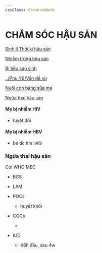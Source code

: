 ```yaml
---
cssClass: clean-embeds
---
```

# CHĂM SÓC HẬU SẢN  
[Sinh lí Thời kì hậu sản](./Sinh%20l%C3%AD%20Th%E1%BB%9Di%20k%C3%AC%20h%E1%BA%ADu%20s%E1%BA%A3n.md)  
[Nhiễm trùng hậu sản](Nhi%C3%AA%CC%83m%20tru%CC%80ng%20h%C3%A2%CC%A3u%20sa%CC%89n.md)  
[Bí tiểu sau sinh](./B%C3%AD%20ti%E1%BB%83u%20sau%20sinh.md)  
[../Phu Y6/Vấn đề vú](../Phu%20Y6/V%E1%BA%A5n%20%C4%91%E1%BB%81%20v%C3%BA.md)  
[Nuôi con bằng sữa mẹ](./Nu%C3%B4i%20con%20b%E1%BA%B1ng%20s%E1%BB%AFa%20m%E1%BA%B9.md)  
[Ngừa thai hậu sản](Ng%C6%B0%CC%80a%20thai%20h%C3%A2%CC%A3u%20sa%CC%89n.md)  
  
#### Mẹ bị nhiễm HIV  
- tuyệt đối  
#### Mẹ bị nhiễm HBV  
- bé đc tim IvIG  
  
### Ngừa thai hậu sản  
Coi WHO MEC  
- BCS  
- LAM  
- POCs  
	- huyết khối  
- COCs  
	-   
- IUD   
	- 48h đầu, sau 4w  
